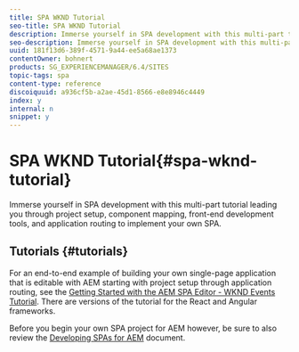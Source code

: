 ```yaml
---
title: SPA WKND Tutorial
seo-title: SPA WKND Tutorial
description: Immerse yourself in SPA development with this multi-part tutorial leading you through project setup, component mapping, front-end development tools, and application routing to implement your own SPA.
seo-description: Immerse yourself in SPA development with this multi-part tutorial leading you through project setup, component mapping, front-end development tools, and application routing to implement your own SPA.
uuid: 181f13d6-389f-4571-9a44-ee5a68ae1373
contentOwner: bohnert
products: SG_EXPERIENCEMANAGER/6.4/SITES
topic-tags: spa
content-type: reference
discoiquuid: a936cf5b-a2ae-45d1-8566-e8e8946c4449
index: y
internal: n
snippet: y
---
```


# SPA WKND Tutorial{#spa-wknd-tutorial}

Immerse yourself in SPA development with this multi-part tutorial leading you through project setup, component mapping, front-end development tools, and application routing to implement your own SPA.

## Tutorials {#tutorials}

For an end-to-end example of building your own single-page application that is editable with AEM starting with project setup through application routing, see the [Getting Started with the AEM SPA Editor - WKND Events Tutorial](/content/help/en/experience-manager/kt/sites/using/getting-started-spa-wknd-tutorial-develop). There are versions of the tutorial for the React and Angular frameworks.

Before you begin your own SPA project for AEM however, be sure to also review the [Developing SPAs for AEM](../../../sites/developing/using/spa-architecture.md) document.  

